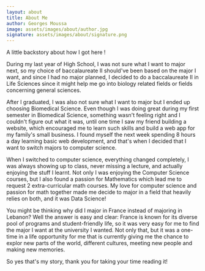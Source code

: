 ```yaml
---
layout: about
title: About Me
author: Georges Moussa
image: assets/images/about/author.jpg
signature: assets/images/about/signature.png
---
```


A little backstory about how I got here !

During my last year of High School, I was not sure what I want to major next, so my choice of baccalaureate II should've been based on the major I want, and since I had no major planned, I decided to do a baccalaureate II in Life Sciences since it might help me go into biology related fields or fields concerning general sciences.

After I graduated, I was also not sure what I want to major but I ended up choosing Biomedical Science. Even though I was doing great during my first semester in Biomedical Science, something wasn't feeling right and I couldn't figure out what it was, until one time I saw my friend building a website, which encouraged me to learn such skills and build a web app for my family's small business. I found myself the next week spending 8 hours a day learning basic web development, and that's when I decided that I want to switch majors to computer science.

When I switched to computer science, everything changed completely, I was always showing up to class, never missing a lecture, and actually enjoying the stuff I learnt. Not only I was enjoying the Computer Science courses, but I also found a passion for Mathematics which lead me to request 2 extra-curricular math courses. My love for computer science and passion for math together made me decide to major in a field that heavily relies on both, and it was Data Science!

You might be thinking why did I major in France instead of majoring in Lebanon? Well the answer is easy and clear: France is known for its diverse pool of programs and student-friendly life, so it was very easy for me to find the major I want at the university I wanted. Not only that, but it was a one-time in a life opportunity for me that is currently giving me the chance to explor new parts of the world, different cultures, meeting new people and making new memories.

So yes that's my story, thank you for taking your time reading it!
